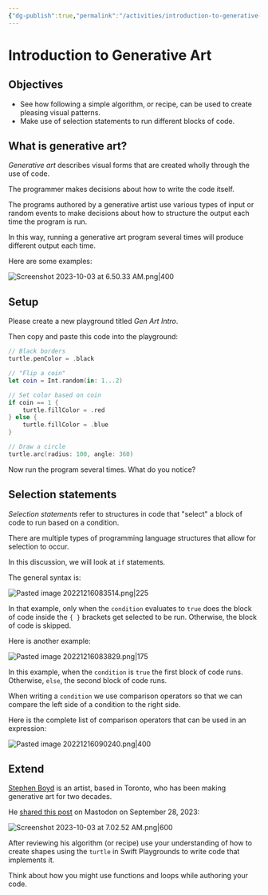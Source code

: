 ```yaml
---
{"dg-publish":true,"permalink":"/activities/introduction-to-generative-art/","tags":["C1.4","C1.5","C2.1","C2.2","C2.3","C2.4","C2.6","C2.7"],"dgHomeLink":true}
---
```


# Introduction to Generative Art

## Objectives

- See how following a simple algorithm, or recipe, can be used to create pleasing visual patterns.
- Make use of selection statements to run different blocks of code.

## What is generative art?

*Generative art* describes visual forms that are created wholly through the use of code.

The programmer makes decisions about how to write the code itself.

The programs authored by a generative artist use various types of input or random events to make decisions about how to structure the output each time the program is run.

In this way, running a generative art program several times will produce different output each time.

Here are some examples:

![Screenshot 2023-10-03 at 6.50.33 AM.png|400](/img/user/Media/Screenshot%202023-10-03%20at%206.50.33%20AM.png)

## Setup

Please create a new playground titled *Gen Art Intro*.

Then copy and paste this code into the playground:

```swift
// Black borders
turtle.penColor = .black

// "Flip a coin"
let coin = Int.random(in: 1...2)

// Set color based on coin
if coin == 1 {
    turtle.fillColor = .red
} else {
    turtle.fillColor = .blue    
}

// Draw a circle
turtle.arc(radius: 100, angle: 360)
```

Now run the program several times. What do you notice?

## Selection statements

*Selection statements* refer to structures in code that "select" a block of code to run based on a condition.

There are multiple types of programming language structures that allow for selection to occur.

In this discussion, we will look at `if` statements.

The general syntax is:

![Pasted image 20221216083514.png|225](/img/user/Media/Pasted%20image%2020221216083514.png)

In that example, only when the `condition` evaluates to `true` does the block of code inside the `{ }` brackets get selected to be run. Otherwise, the block of code is skipped.

Here is another example:

![Pasted image 20221216083829.png|175](/img/user/Media/Pasted%20image%2020221216083829.png)

In this example, when the `condition` is `true` the first block of code runs. Otherwise, `else`,  the second block of code runs.

When writing a `condition` we use comparison operators so that we can compare the left side of a condition to the right side. 

Here is the complete list of comparison operators that can be used in an expression:

![Pasted image 20221216090240.png|400](/img/user/Media/Pasted%20image%2020221216090240.png)

## Extend

[Stephen Boyd](https://www.sspboyd.ca/about) is an artist, based in Toronto, who has been making generative art for two decades.

He [shared this post](https://genart.social/@sspboyd/111141477055446415) on Mastodon on September 28, 2023:

![Screenshot 2023-10-03 at 7.02.52 AM.png|600](/img/user/Media/Screenshot%202023-10-03%20at%207.02.52%20AM.png)

After reviewing his algorithm (or recipe) use your understanding of how to create shapes using the `turtle` in Swift Playgrounds to write code that implements it.

Think about how you might use functions and loops while authoring your code.